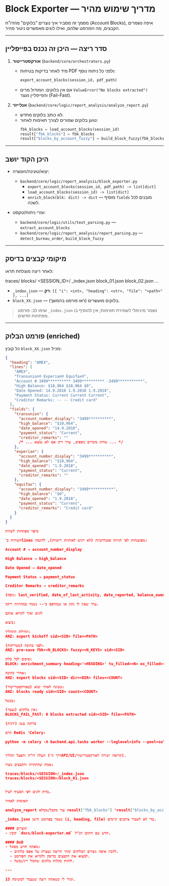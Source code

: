 # Block Exporter — מדריך שימוש מהיר

מסמך זה מסביר איך נוצרים “בלוקים” מהדו"ח (Account Blocks), איפה נשמרים הקבצים, מה הפורמט שלהם, ואילו לוגים מאפשרים ניטור מהיר.

---

## סדר ריצה — היכן זה נכנס בפייפליין

1. **אורקסטרייטור** (`backend/core/orchestrators.py`)
   - מיד לאחר בדיקות בטיחות PDF ולפני כל ניתוח נוסף:
     ```python
     export_account_blocks(session_id, pdf_path)
     ```
   - אם אין בלוקים: המודול מרים `ValueError("No blocks extracted")` והפייפליין נעצר (Fail-Fast).

2. **אנלייזר** (`backend/core/logic/report_analysis/analyze_report.py`)
   - לא כותב בלוקים מחדש.
   - טוען בלוקים שמורים לצורך תאימות לאחור:
     ```python
     fbk_blocks = load_account_blocks(session_id)
     result["fbk_blocks"] = fbk_blocks
     result["blocks_by_account_fuzzy"] = build_block_fuzzy(fbk_blocks) if fbk_blocks else {}
     ```

---

## היכן הקוד יושב

- יצוא/טעינה/העשרה:
  - `backend/core/logic/report_analysis/block_exporter.py`
    - `export_account_blocks(session_id, pdf_path) -> list[dict]`
    - `load_account_blocks(session_id) -> list[dict]`
    - `enrich_block(blk: dict) -> dict` — מוסיף `fields` מובנים לכל לשכה.

- עזרי ניתוח/טקסט:
  - `backend/core/logic/utils/text_parsing.py` — `extract_account_blocks`
  - `backend/core/logic/report_analysis/report_parsing.py` — `detect_bureau_order`, `build_block_fuzzy`

---

## מיקומי קבצים בדיסק

לאחר ריצה מוצלחת תראו:


traces/
blocks/
<SESSION_ID>/
_index.json
block_01.json
block_02.json
...


- `_index.json` — **רק**: `[{ "i": <int>, "heading": <str>, "file": "<path>" }, ...]`
- `block_XX.json` — בלוקים מועשרים (ראו פורמט בהמשך).

> שימו לב: פורמט `_index.json` נשמר מינימלי לשמירת תאימות; אין להוסיף בו מפתחות חדשים.

---

## פורמט הבלוק (enriched)

כל קובץ `block_XX.json` מכיל:
```json
{
  "heading": "AMEX",
  "lines": [
    "AMEX",
    "Transunion® Experian® Equifax®",
    "Account # 3499********** 3499********** -3499***********",
    "High Balance: $10,964 $10,964 $0",
    "Date Opened: 14.9.2018 1.9.2018 1.9.2018",
    "Payment Status: Current Current Current",
    "Creditor Remarks: -- -- Credit card"
  ],
  "fields": {
    "transunion": {
      "account_number_display": "3499**********",
      "high_balance": "$10,964",
      "date_opened": "14.9.2018",
      "payment_status": "Current",
      "creditor_remarks": ""
      /* ... שדות מוכרים נוספים, ערך ריק אם לא נמצא ... */
    },
    "experian": {
      "account_number_display": "3499**********",
      "high_balance": "$10,964",
      "date_opened": "1.9.2018",
      "payment_status": "Current",
      "creditor_remarks": ""
    },
    "equifax": {
      "account_number_display": "3499***********",
      "high_balance": "$0",
      "date_opened": "1.9.2018",
      "payment_status": "Current",
      "creditor_remarks": "Credit card"
    }
  }
}

מיפוי מפתחות לשדות

השורות ב־lines מפוענחות לפי תוויות סטנדרטיות (לא רגיש לאותיות רישיות), לדוגמה:

Account # → account_number_display

High Balance → high_balance

Date Opened → date_opened

Payment Status → payment_status

Creditor Remarks → creditor_remarks

(נוסף: last_verified, date_of_last_activity, date_reported, balance_owed, closed_date, account_rating, account_description, dispute_status, creditor_type, account_status, payment_amount, last_payment, term_length, past_due_amount, account_type, payment_frequency, credit_limit)

ערך שאין לו נתון או שמודפס כ־-- נשמר כמחרוזת ריקה.

לוגים ואיך לקרוא אותם

ביצוא:

תחילת התהליך:
ANZ: export kickoff sid=<SID> file=<PATH>

לפני כתיבה (מטריקות):
ANZ: pre-save fbk=<N_BLOCKS> fuzzy=<N_KEYS> sid=<SID>

סיכום לכל בלוק:
BLOCK: enrichment_summary heading='<HEADING>' tu_filled=<N> ex_filled=<N> eq_filled=<N>

אחרי כתיבה:
ANZ: export blocks sid=<SID> dir=<DIR> files=<COUNT>

טעינה לאחר יצוא (באורקסטרייטור):
ANZ: blocks ready sid=<SID> count=<COUNT>

בכשל:

אין בלוקים (נעצר):
BLOCKS_FAIL_FAST: 0 blocks extracted sid=<SID> file=<PATH>

בדיקת עשן (ידנית)

הרם Redis ו־Celery:

python -m celery -A backend.api.tasks worker --loglevel=info --pool=solo -Q celery,merge,validation,note_style,frontend


העלה דו"ח והפעל תהליך (דרך ה־API/UI/קריאה ישירה לאורקסטרייטור).

אמת שהתקיות והקבצים נוצרו:

traces/blocks/<SESSION>/_index.json
traces/blocks/<SESSION>/block_01.json


בדוק לוגים לפי הסעיף לעיל.

תאימות לאחור

analyze_report עוד מקבל/ממלא result["fbk_blocks"] ו־result["blocks_by_account_fuzzy"], אבל לא מייצא בלוקים מחדש; הוא טוען את מה שכבר נכתב בדיסק.

_index.json נשמר בפורמט הישן (i, heading, file) כדי לא לשבור צרכנים קיימים.

#### תוצרים
- קובץ `docs/block-exporter.md` חדש עם התוכן הנ"ל.

#### DoD
- מפתח חדש מסוגל:
  - להבין איפה נוצרים הבלוקים ומתי הריצה נעצרת על אפס בלוקים.
  - למצוא את הקבצים בדיסק ולקרוא את הפורמט.
  - לזהות בקלות בלוגים שהכול רץ/נכשל.

---

תגיד לי כשאתה רוצה שנעבור למשימה 13.
